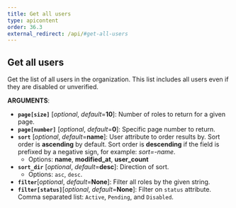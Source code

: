 ```yaml
---
title: Get all users
type: apicontent
order: 36.3
external_redirect: /api/#get-all-users
---
```


## Get all users

Get the list of all users in the organization. This list includes all users even if they are disabled or unverified.

**ARGUMENTS**:

* **`page[size]`** [*optional*, *default*=**10**]: Number of roles to return for a given page.
* **`page[number]`** [*optional*, *default*=**0**]: Specific page number to return.
* **`sort`** [*optional*, *default*=**name**]: User attribute to order results by. Sort order is **ascending** by default. Sort order is **descending** if the field is prefixed by a negative sign, for example: *sort=-name*.
  * Options: **name**, **modified_at**, **user_count**
* **`sort_dir`** [*optional*, *default*=**desc**]: Direction of sort.
    * Options: `asc`, `desc`.
* **`filter`**[*optional*, *default*=**None**]: Filter all roles by the given string.
* **`filter[status]`**[*optional*, *default*=**None**]: Filter on `status` attribute. Comma separated list: `Active`, `Pending`, and `Disabled`.
